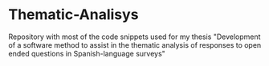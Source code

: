 # Thematic-Analisys
Repository with most of the code snippets used for my thesis "Development of a software method to assist in the thematic analysis of responses to open ended questions in Spanish-language surveys"
